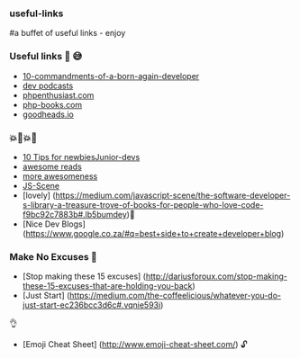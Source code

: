 ### useful-links
#a buffet of useful links - enjoy

### Useful links :muscle: :sweat_smile:
  * [10-commandments-of-a-born-again-developer](http://goodheads.io/2015/07/26/the-10-commandments-of-a-born-again-developer)
  * [dev podcasts](http://goodheads.io/2016/02/24/how-i-learn-and-keep-up-with-the-tech-times-podcasts)
  * [phpenthusiast.com](http://phpenthusiast.com)
  * [php-books.com](http://php-books.com/)
  * [goodheads.io](http://goodheads.io)

### :boom::school_satchel::boom::school_satchel:
  * [10 Tips for newbiesJunior-devs](http://goodheads.io/2015/07/09/10-tips-for-newbiesjunior-developers)
  * [awesome reads](https://github.com/bevacqua/reads)
  * [more awesomeness](https://github.com/jlevy/awesome-github)
  * [JS-Scene](https://medium.com/javascript-scene)
  * [lovely] (https://medium.com/javascript-scene/the-software-developer-s-library-a-treasure-trove-of-books-for-people-who-love-code-f9bc92c7883b#.lb5bumdey):strawberry:
  * [Nice Dev Blogs] (https://www.google.co.za/#q=best+side+to+create+developer+blog)
  
  ### Make No Excuses :raised_hands:
  * [Stop making these 15 excuses] (http://dariusforoux.com/stop-making-these-15-excuses-that-are-holding-you-back)
  * [Just Start] (https://medium.com/the-coffeelicious/whatever-you-do-just-start-ec236bcc3d6c#.vqnie593i)
  
  :ok_hand:
  * [Emoji Cheat Sheet] (http://www.emoji-cheat-sheet.com/) :unlock:

